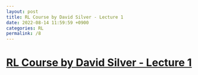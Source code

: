 ```yaml
---
layout: post
title: RL Course by David Silver - Lecture 1
date: 2022-08-14 11:59:59 +0900
categories: RL
permalink: /8
---
```


# [RL Course by David Silver - Lecture 1](https://www.youtube.com/watch?v=2pWv7GOvuf0)

## 